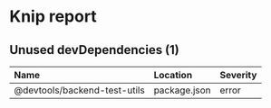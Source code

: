 # Knip report

## Unused devDependencies (1)

| Name                          | Location     | Severity |
| :---------------------------- | :----------- | :------- |
| @devtools/backend-test-utils | package.json | error    |

